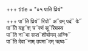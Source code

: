 +++
title = "०५ पाति प्रियं"

+++
पा᳓ति प्रियं᳓ रिपो᳓ अ᳓ग्रम् पदं᳓ वेः᳓  
पा᳓ति यह्व᳓श् च᳓रणं सू᳓रियस्य  
पा᳓ति ना᳓भा सप्त᳓शीर्षाणम् अग्निः᳓  
पा᳓ति देवा᳓नाम् उपमा᳓दम् ऋष्वः᳓